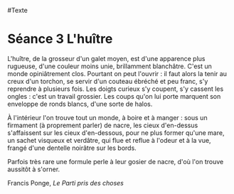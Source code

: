 #Texte

# Séance 3 L'huître
L'huître, de la grosseur d'un galet moyen, est d'une apparence plus rugueuse, d'une couleur moins unie, brillamment blanchâtre. C'est un monde opiniâtrement clos. Pourtant on peut l'ouvrir : il faut alors la tenir au creux d'un torchon, se servir d'un couteau ébréché et peu franc, s'y reprendre à plusieurs fois. Les doigts curieux s'y coupent, s'y cassent les ongles : c'est un travail grossier. Les coups qu'on lui porte marquent son enveloppe de ronds blancs, d'une sorte de halos.

À l'intérieur l'on trouve tout un monde, à boire et à manger : sous un firmament (à proprement parler) de nacre, les cieux d'en-dessus s'affaissent sur les cieux d'en-dessous, pour ne plus former qu'une mare, un sachet visqueux et verdâtre, qui flue et reflue à l'odeur et à la vue, frangé d'une dentelle noirâtre sur les bords.

Parfois très rare une formule perle à leur gosier de nacre, d'où l'on trouve aussitôt à s'orner.

Francis Ponge, *Le Parti pris des choses*